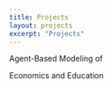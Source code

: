 ```yaml
---
title: Projects
layout: projects
excerpt: "Projects"
---
```


Agent-Based Modeling of 

Economics and Education
